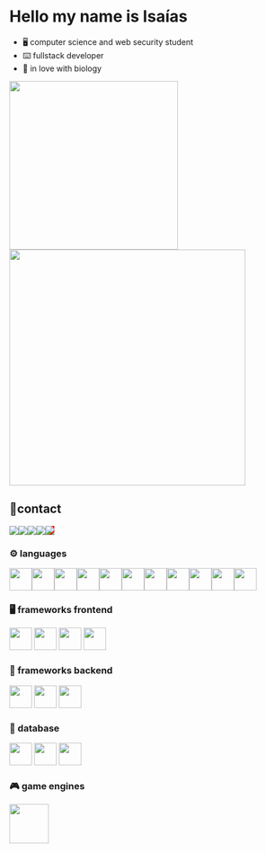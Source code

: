 # Hello my name is Isaías

- 🖥️ computer science and web security student
- ⌨️ fullstack developer
- 🌱 in love with biology

<div>
<img width="300px" src="https://github-readme-stats.vercel.app/api/top-langs/?username=isaias-silva&show_icons=true&title_color=fff&icon_color=79ff97&text_color=9f9f9f&bg_color=151515&layout=donut">
 
  <img width="420px" src="https://github-readme-stats.vercel.app/api?username=isaias-silva&show_icons=true&title_color=fff&icon_color=79ff97&text_color=9f9f9f&bg_color=151515">
</div>
  <h2>📲contact</h2>
<div style="display:flex">
  <a href="mailto:isaiasgarraeluta@gmail.com?" target="_blank"> <img src="https://img.shields.io/badge/Gmail-D14836?style=for-the-badge&logo=gmail&logoColor=white"/></a> 
  <a href="https://www.linkedin.com/in/isa%C3%ADas-santos-b8b2181a3/" target="_blank">
  <img src="https://img.shields.io/badge/LinkedIn-0077B5?style=for-the-badge&logo=linkedin&logoColor=white"/>
  </a>
  <a href="https://www.instagram.com/isaias.sanntoss/" target="_blank"><img src="https://img.shields.io/badge/Instagram-E4405F?style=for-the-badge&logo=instagram&logoColor=white"/></a>
   <a href="https://twitter.com/IsaasSa00147683" target="_blank"><img src="https://img.shields.io/badge/Twitter-1DA1F2?style=for-the-badge&logo=twitter&logoColor=white"/></a>
 <a href="https://zackblack.vercel.app/" style="background:red" target="_blank">
 <img src="https://img.shields.io/badge/website-000000?style=for-the-badge&logo=About.me&logoColor=white"/>
 </a>
</div>

 <h3>⚙️ languages</h3>
 <div style="display:flex">
 <img src="https://cdn.jsdelivr.net/gh/devicons/devicon/icons/html5/html5-original.svg" width="40px"/>
<img src="https://cdn.jsdelivr.net/gh/devicons/devicon/icons/css3/css3-original.svg" width="40px" />
<img src="https://cdn.jsdelivr.net/gh/devicons/devicon/icons/javascript/javascript-original.svg" width="40px" />
<img src="https://cdn.jsdelivr.net/gh/devicons/devicon/icons/typescript/typescript-original.svg" width="40px" />
   <img src="https://cdn.jsdelivr.net/gh/devicons/devicon/icons/java/java-original-wordmark.svg" width="40px">
 <img src="https://cdn.jsdelivr.net/gh/devicons/devicon/icons/python/python-original.svg"  width="40px"/>
 <img src="https://cdn.jsdelivr.net/gh/devicons/devicon/icons/rust/rust-plain.svg" width="40px"/>
 <img src="https://cdn.jsdelivr.net/gh/devicons/devicon/icons/c/c-plain.svg" width="40px" />   
<img src="https://cdn.jsdelivr.net/gh/devicons/devicon/icons/cplusplus/cplusplus-original.svg" width="40px"/>
<img src="https://cdn.jsdelivr.net/gh/devicons/devicon/icons/bash/bash-original.svg" width="40px"/>
<img src="https://cdn.iconscout.com/icon/free/png-512/prolog-458170.png?w=256&f=avif" width="40px"/>
</div>
<div>
 <h3>🖥 frameworks frontend</h3>

<img src="https://cdn.jsdelivr.net/gh/devicons/devicon/icons/react/react-original.svg" width="40px"/>
<img src="https://cdn.jsdelivr.net/gh/devicons/devicon/icons/nextjs/nextjs-original-wordmark.svg" width="40px" />
<img src="https://cdn.jsdelivr.net/gh/devicons/devicon/icons/vuejs/vuejs-original.svg" width="40px" />
 <img src="https://cdn.jsdelivr.net/gh/devicons/devicon/icons/bootstrap/bootstrap-original.svg" width="40px" />

</div>
<div>
 <h3>🔋 frameworks backend</h3>
<img src="https://cdn.jsdelivr.net/gh/devicons/devicon/icons/socketio/socketio-original.svg" width="40px" />
<img src="https://cdn.jsdelivr.net/gh/devicons/devicon/icons/express/express-original.svg" width="40px" />
<img src="https://cdn.jsdelivr.net/gh/devicons/devicon/icons/nestjs/nestjs-plain.svg" width="40px" />

 </div>
 <div>
 <h3>🎲 database</h3>
 <img src="https://cdn.jsdelivr.net/gh/devicons/devicon/icons/mongodb/mongodb-plain-wordmark.svg" width="40px"/>
<img src="https://cdn.jsdelivr.net/gh/devicons/devicon/icons/mysql/mysql-original-wordmark.svg" width="40px" />
<img src="https://cdn.jsdelivr.net/gh/devicons/devicon/icons/sqlite/sqlite-original.svg" width="40px"/>

 </div>
 <div>
 <h3> 🎮 game engines</h3>
 <img src="https://cdn.jsdelivr.net/gh/devicons/devicon/icons/godot/godot-original.svg" width="70px"/>

</div>







